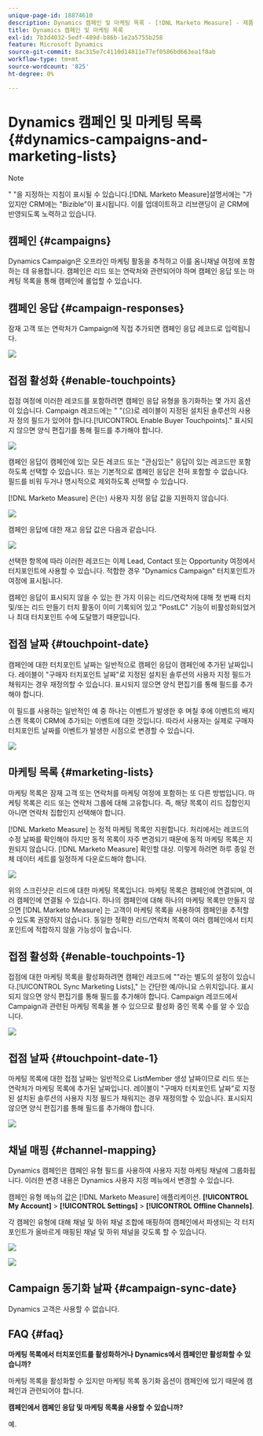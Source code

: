 ```yaml
---
unique-page-id: 18874610
description: Dynamics 캠페인 및 마케팅 목록 - [!DNL Marketo Measure] - 제품 설명서
title: Dynamics 캠페인 및 마케팅 목록
exl-id: 7b3d4032-5edf-489d-b86b-1e2a5755b258
feature: Microsoft Dynamics
source-git-commit: 8ac315e7c4110d14811e77ef0586bd663ea1f8ab
workflow-type: tm+mt
source-wordcount: '825'
ht-degree: 0%

---
```


# Dynamics 캠페인 및 마케팅 목록 {#dynamics-campaigns-and-marketing-lists}

>[!NOTE]
>
>&quot; &quot;을 지정하는 지침이 표시될 수 있습니다.[!DNL Marketo Measure]설명서에는 &quot;가 있지만 CRM에는 &quot;Bizible&quot;이 표시됩니다. 이를 업데이트하고 리브랜딩이 곧 CRM에 반영되도록 노력하고 있습니다.

## 캠페인 {#campaigns}

Dynamics Campaign은 오프라인 마케팅 활동을 추적하고 이를 옴니채널 여정에 포함하는 데 유용합니다. 캠페인은 리드 또는 연락처와 관련되어야 하며 캠페인 응답 또는 마케팅 목록을 통해 캠페인에 롤업할 수 있습니다.

## 캠페인 응답 {#campaign-responses}

잠재 고객 또는 연락처가 Campaign에 직접 추가되면 캠페인 응답 레코드로 입력됩니다.

![](assets/1.png)

## 접점 활성화 {#enable-touchpoints}

접점 여정에 이러한 레코드를 포함하려면 캠페인 응답 유형을 동기화하는 몇 가지 옵션이 있습니다. Campaign 레코드에는 &quot; &quot;(으)로 레이블이 지정된 설치된 솔루션의 사용자 정의 필드가 있어야 합니다.[!UICONTROL Enable Buyer Touchpoints].&quot; 표시되지 않으면 양식 편집기를 통해 필드를 추가해야 합니다.

![](assets/2.png)

캠페인 응답이 캠페인에 있는 모든 레코드 또는 &quot;관심있는&quot; 응답이 있는 레코드만 포함하도록 선택할 수 있습니다. 또는 기본적으로 캠페인 응답은 전혀 포함할 수 없습니다. 필드를 비워 두거나 명시적으로 제외하도록 선택할 수 있습니다.

[!DNL Marketo Measure] 은(는) 사용자 지정 응답 값을 지원하지 않습니다.

![](assets/3.png)

캠페인 응답에 대한 재고 응답 값은 다음과 같습니다.

![](assets/4.png)

선택한 항목에 따라 이러한 레코드는 이제 Lead, Contact 또는 Opportunity 여정에서 터치포인트에 사용할 수 있습니다. 적합한 경우 &quot;Dynamics Campaign&quot; 터치포인트가 여정에 표시됩니다.

캠페인 응답이 표시되지 않을 수 있는 한 가지 이유는 리드/연락처에 대해 첫 번째 터치 및/또는 리드 만들기 터치 활동이 이미 기록되어 있고 &quot;PostLC&quot; 기능이 비활성화되었거나 최대 터치포인트 수에 도달했기 때문입니다.

## 접점 날짜 {#touchpoint-date}

캠페인에 대한 터치포인트 날짜는 일반적으로 캠페인 응답이 캠페인에 추가된 날짜입니다. 레이블이 &quot;구매자 터치포인트 날짜&quot;로 지정된 설치된 솔루션의 사용자 지정 필드가 채워지는 경우 재정의할 수 있습니다. 표시되지 않으면 양식 편집기를 통해 필드를 추가해야 합니다.

이 필드를 사용하는 일반적인 예 중 하나는 이벤트가 발생한 후 며칠 후에 이벤트의 배지 스캔 목록이 CRM에 추가되는 이벤트에 대한 것입니다. 따라서 사용자는 실제로 구매자 터치포인트 날짜를 이벤트가 발생한 시점으로 변경할 수 있습니다.

![](assets/5.png)

## 마케팅 목록 {#marketing-lists}

마케팅 목록은 잠재 고객 또는 연락처를 마케팅 여정에 포함하는 또 다른 방법입니다. 마케팅 목록은 리드 또는 연락처 그룹에 대해 고유합니다. 즉, 해당 목록이 리드 집합인지 아니면 연락처 집합인지 선택해야 합니다.

[!DNL Marketo Measure] 는 정적 마케팅 목록만 지원합니다. 처리에서는 레코드의 수정 날짜를 확인해야 하지만 동적 목록이 자주 변경되기 때문에 동적 마케팅 목록은 지원되지 않습니다. [!DNL Marketo Measure] 확인할 대상. 이렇게 하려면 하루 종일 전체 데이터 세트를 일정하게 다운로드해야 합니다.

![](assets/6.png)

위의 스크린샷은 리드에 대한 마케팅 목록입니다. 마케팅 목록은 캠페인에 연결되며, 여러 캠페인에 연결될 수 있습니다. 하나의 캠페인에 대해 하나의 마케팅 목록만 만들지 않으면 [!DNL Marketo Measure] 는 고객이 마케팅 목록을 사용하여 캠페인을 추적할 수 있도록 권장하지 않습니다. 동일한 정확한 리드/연락처 목록이 여러 캠페인에서 터치포인트에 적합하지 않을 가능성이 높습니다.

## 접점 활성화 {#enable-touchpoints-1}

접점에 대한 마케팅 목록을 활성화하려면 캠페인 레코드에 &quot;&quot;라는 별도의 설정이 있습니다.[!UICONTROL Sync Marketing Lists],&quot; 는 간단한 예/아니요 스위치입니다. 표시되지 않으면 양식 편집기를 통해 필드를 추가해야 합니다. Campaign 레코드에서 Campaign과 관련된 마케팅 목록을 볼 수 있으므로 활성화 중인 목록 수를 알 수 있습니다.

![](assets/7.png)

## 접점 날짜 {#touchpoint-date-1}

마케팅 목록에 대한 접점 날짜는 일반적으로 ListMember 생성 날짜이므로 리드 또는 연락처가 마케팅 목록에 추가된 날짜입니다. 레이블이 &quot;구매자 터치포인트 날짜&quot;로 지정된 설치된 솔루션의 사용자 지정 필드가 채워지는 경우 재정의할 수 있습니다. 표시되지 않으면 양식 편집기를 통해 필드를 추가해야 합니다.

![](assets/8.png)

## 채널 매핑 {#channel-mapping}

Dynamics 캠페인은 캠페인 유형 필드를 사용하여 사용자 지정 마케팅 채널에 그룹화됩니다. 이러한 변경 내용은 Dynamics 사용자 지정 메뉴에서 변경할 수 있습니다.

캠페인 유형 메뉴의 값은 [!DNL Marketo Measure] 애플리케이션. **[!UICONTROL My Account]** > **[!UICONTROL Settings]** > **[!UICONTROL Offline Channels]**.

각 캠페인 유형에 대해 채널 및 하위 채널 조합에 매핑하여 캠페인에서 파생되는 각 터치포인트가 올바르게 매핑된 채널 및 하위 채널을 갖도록 할 수 있습니다.

![](assets/9.png)

![](assets/10.png)

## Campaign 동기화 날짜 {#campaign-sync-date}

Dynamics 고객은 사용할 수 없습니다.

## FAQ {#faq}

**마케팅 목록에서 터치포인트를 활성화하거나 Dynamics에서 캠페인만 활성화할 수 있습니까?**

마케팅 목록을 활성화할 수 있지만 마케팅 목록 동기화 옵션이 캠페인에 있기 때문에 캠페인과 관련되어야 합니다.

**캠페인에서 캠페인 응답 및 마케팅 목록을 사용할 수 있습니까?**

예.
